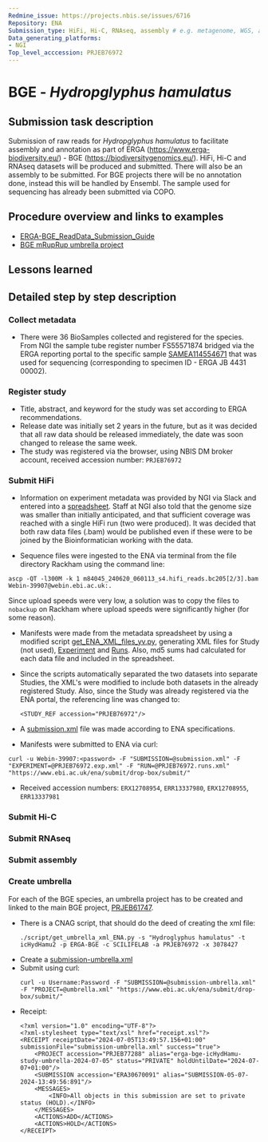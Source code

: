 ```yaml
---
Redmine_issue: https://projects.nbis.se/issues/6716
Repository: ENA
Submission_type: HiFi, Hi-C, RNAseq, assembly # e.g. metagenome, WGS, assembly, - IF RELEVANT
Data_generating_platforms:
- NGI
Top_level_acccession: PRJEB76972
---
```


# BGE - *Hydropglyphus hamulatus*

## Submission task description
Submission of raw reads for *Hydropglyphus hamulatus* to facilitate assembly and annotation as part of ERGA (https://www.erga-biodiversity.eu/) - BGE (https://biodiversitygenomics.eu/). HiFi, Hi-C and RNAseq datasets will be produced and submitted. There will also be an assembly to be submitted. For BGE projects there will be no annotation done, instead this will be handled by Ensembl. The sample used for sequencing has already been submitted via COPO.

## Procedure overview and links to examples

* [ERGA-BGE_ReadData_Submission_Guide](https://github.com/ERGA-consortium/ERGA-submission/blob/main/BGE/ERGA-BGE_ReadData_Submission_Guide.md)
* [BGE mRupRup umbrella project](https://www.ncbi.nlm.nih.gov/bioproject/1084634)

## Lessons learned

## Detailed step by step description

### Collect metadata
* There were 36 BioSamples collected and registered for the species. From NGI the sample tube register number FS55571874 bridged via the ERGA reporting portal to the specific sample [SAMEA114554671](https://www.ebi.ac.uk/biosamples/samples/SAMEA114554671) that was used for sequencing (corresponding to specimen ID - ERGA JB 4431 00002). 

### Register study
* Title, abstract, and keyword for the study was set according to ERGA recommendations.
* Release date was initially set 2 years in the future, but as it was decided that all raw data should be released immediately, the date was soon changed to release the same week. 
* The study was registered via the browser, using NBIS DM broker account, received accession number: `PRJEB76972`

### Submit HiFi
* Information on experiment metadata was provided by NGI via Slack and entered into a [spreadsheet](/Users/stephannylinder/Documents/GitHub/data-submission-documentation/ENA/BGE-Hydroglyphus-hamulatus/data/PRJEB76972-experiment.tsv). Staff at NGI also told that the genome size was smaller than initially anticipated, and that sufficient coverage was reached with a single HiFi run (two were produced). It was decided that both raw data files (.bam) would be published even if these were to be joined by the Bioinformatician working with the data. 

* Sequence files were ingested to the ENA via terminal from the file directory Rackham using the command line: 
```
ascp -QT -l300M -k 1 m84045_240620_060113_s4.hifi_reads.bc205[2/3].bam Webin-39907@webin.ebi.ac.uk:.
```

Since upload speeds were very low, a solution was to copy the files to `nobackup` on Rackham where upload speeds were significantly higher (for some reason).

* Manifests were made from the metadata spreadsheet by using a modified script [get_ENA_XML_files_yv.py](scripts/get_ENA_XML_files_yv.py), generating XML files for Study (not used), [Experiment](ENA/BGE-Hydroglyphus-hamulatus/data/PRJEB76972.exp.xml) and [Runs](ENA/BGE-Hydroglyphus-hamulatus/data/PRJEB76972.runs.xml). Also, md5 sums had calculated for each data file and included in the spreadsheet. 

* Since the scripts automatically separated the two datasets into separate Studies, the XML's were modified to include both datasets in the already registered Study. Also, since the Study was already registered via the ENA portal, the referencing line was changed to:

  `<STUDY_REF accession="PRJEB76972"/>`

* A [submission.xml](ENA/BGE-Hydroglyphus-hamulatus/data/submission.xml) file was made according to ENA specifications.

* Manifests were submitted to ENA via curl:

```
curl -u Webin-39907:<password> -F "SUBMISSION=@submission.xml" -F "EXPERIMENT=@PRJEB76972.exp.xml" -F "RUN=@PRJEB76972.runs.xml" "https://www.ebi.ac.uk/ena/submit/drop-box/submit/"
```

* Received accession numbers: `ERX12708954`, `ERR13337980`, `ERX12708955`, `ERR13337981`

### Submit Hi-C

### Submit RNAseq

### Submit assembly

### Create umbrella

For each of the BGE species, an umbrella project has to be created and linked to the main BGE project, [PRJEB61747](https://www.ebi.ac.uk/ena/browser/view/PRJEB61747).

* There is a CNAG script, that should do the deed of creating the xml file:
    ```
    ./script/get_umbrella_xml_ENA.py -s "Hydroglyphus hamulatus" -t icHydHamu2 -p ERGA-BGE -c SCILIFELAB -a PRJEB76972 -x 3078427
    ```
* Create a [submission-umbrella.xml](ENA/BGE-Hydroglyphus-hamulatus/data/submission-umbrella.xml)
* Submit using curl:
    ```
    curl -u Username:Password -F "SUBMISSION=@submission-umbrella.xml" -F "PROJECT=@umbrella.xml" "https://www.ebi.ac.uk/ena/submit/drop-box/submit/"
    ```
* Receipt:
    ```
    <?xml version="1.0" encoding="UTF-8"?>
    <?xml-stylesheet type="text/xsl" href="receipt.xsl"?>
    <RECEIPT receiptDate="2024-07-05T13:49:57.156+01:00" submissionFile="submission-umbrella.xml" success="true">
        <PROJECT accession="PRJEB77288" alias="erga-bge-icHydHamu-study-umbrella-2024-07-05" status="PRIVATE" holdUntilDate="2024-07-07+01:00"/>
        <SUBMISSION accession="ERA30670091" alias="SUBMISSION-05-07-2024-13:49:56:891"/>
        <MESSAGES>
            <INFO>All objects in this submission are set to private status (HOLD).</INFO>
        </MESSAGES>
        <ACTIONS>ADD</ACTIONS>
        <ACTIONS>HOLD</ACTIONS>
    </RECEIPT>
    ```




